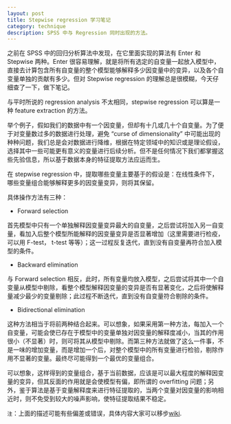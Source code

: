 ```yaml
---
layout: post
title: Stepwise regression 学习笔记
category: technique
description: SPSS 中与 Regression 同时出现的方法。
---
```


之前在 SPSS 中的回归分析算法中发现，在它里面实现的算法有 Enter 和 Stepwise 两种。Enter 很容易理解，就是将所有选定的自变量一起放入模型中，直接去计算包含所有自变量的整个模型能够解释多少因变量中的变异，以及各个自变量单独的贡献有多少。但对 Stepwise regression 的理解总是很模糊，今天仔细查了一下，做下笔记。

与平时所说的 regression analysis 不太相同，stepwise regression 可以算是一种 feature extraction 的方法。

举个例子，假如我们的数据中有一个因变量，但却有十几或几十个自变量。为了便于对变量数过多的数据进行处理，避免 “curse of dimensionality” 中可能出现的种种问题，我们总是会对数据进行降维，根据在特定领域中的知识或是理论假设，选择其中一些可能更有意义的变量进行后续分析。但不是任何情况下我们都掌握这些先验信息，所以基于数据本身的特征提取方法应运而生。

在 stepwise regression 中，提取哪些变量主要基于的假设是：在线性条件下，哪些变量组合能够解释更多的因变量变异，则将其保留。

具体操作方法有三种：

- Forward selection

首先模型中只有一个单独解释因变量变异最大的自变量，之后尝试将加入另一自变量，看加入后整个模型所能解释的因变量变异是否显著增加（这里需要进行检疫，可以用 F-test， t-test 等等）；这一过程反复迭代，直到没有自变量再符合加入模型的条件。
- Backward elimination

与 Forward selection 相反，此时，所有变量均放入模型，之后尝试将其中一个自变量从模型中剔除，看整个模型解释因变量的变异是否有显著变化，之后将使解释量减少最少的变量剔除；此过程不断迭代，直到没有自变量符合剔除的条件。
- Bidirectional elimination

这种方法相当于将前两种结合起来。可以想象，如果采用第一种方法，每加入一个自变量，可能会使已存在于模型中的变量单独对因变量的解释度减小，当其的作用很小（不显著）时，则可将其从模型中剔除。而第三种方法就做了这么一件事，不是一味的增加变量，而是增加一个后，对整个模型中的所有变量进行检验，剔除作用不显著的变量。最终尽可能得到一个最优的变量组合。

可以想象，这样得到的变量组合，基于当前数据，应该是可以最大程度的解释因变量的变异，但其反面的作用就是会使模型有偏，即所谓的 overfitting 问题；另外，鉴于算法是基于变量解释度来进行特征提取的，当两个变量对因变量的影响相近时，则不免受到较大的噪声影响，使特征提取结果不稳定。

`注`：上面的描述可能有些偏差或错误，具体内容大家可以移步[wiki][wiki_link].

[wiki_link]: http://en.wikipedia.org/wiki/Stepwise_regression "Stepwise regression"
